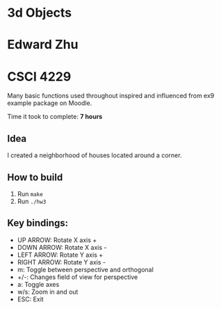 # 3d Objects
# Edward Zhu
# CSCI 4229

Many basic functions used throughout inspired and influenced from ex9 example package on Moodle.

Time it took to complete: **7 hours**

## Idea

I created a neighborhood of houses located around a corner.

## How to build

1. Run `make`
2. Run `./hw3`

## Key bindings:

- UP ARROW: Rotate X axis +
- DOWN ARROW: Rotate X axis -
- LEFT ARROW: Rotate Y axis +
- RIGHT ARROW: Rotate Y axis -
- m: Toggle between perspective and orthogonal
- +/-: Changes field of view for perspective
- a: Toggle axes
- w/s: Zoom in and out
- ESC: Exit